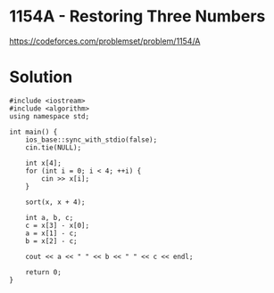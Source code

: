 # 1154A - Restoring Three Numbers

https://codeforces.com/problemset/problem/1154/A

# Solution

```
#include <iostream>
#include <algorithm>
using namespace std;

int main() {
    ios_base::sync_with_stdio(false);
    cin.tie(NULL);

    int x[4];
    for (int i = 0; i < 4; ++i) {
        cin >> x[i];
    }

    sort(x, x + 4);

    int a, b, c;
    c = x[3] - x[0];
    a = x[1] - c;
    b = x[2] - c;

    cout << a << " " << b << " " << c << endl;

    return 0;
}

```
